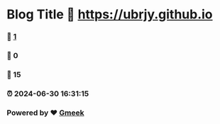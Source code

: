 # Blog Title :link: https://ubrjy.github.io 
### :page_facing_up: [1](https://ubrjy.github.io/tag.html) 
### :speech_balloon: 0 
### :hibiscus: 15 
### :alarm_clock: 2024-06-30 16:31:15 
### Powered by :heart: [Gmeek](https://github.com/Meekdai/Gmeek)
